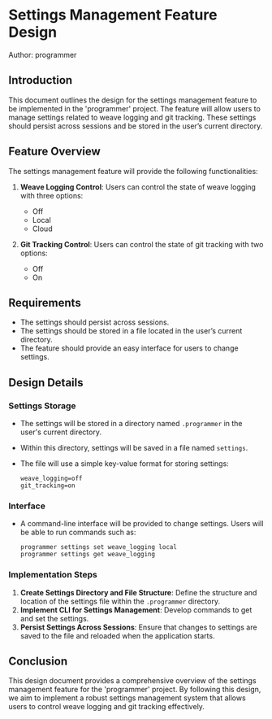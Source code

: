 # Settings Management Feature Design

Author: programmer

## Introduction

This document outlines the design for the settings management feature to be implemented in the 'programmer' project. The feature will allow users to manage settings related to weave logging and git tracking. These settings should persist across sessions and be stored in the user’s current directory.

## Feature Overview

The settings management feature will provide the following functionalities:

1. **Weave Logging Control**: Users can control the state of weave logging with three options:
   - Off
   - Local
   - Cloud

2. **Git Tracking Control**: Users can control the state of git tracking with two options:
   - Off
   - On

## Requirements

- The settings should persist across sessions.
- The settings should be stored in a file located in the user’s current directory.
- The feature should provide an easy interface for users to change settings.

## Design Details

### Settings Storage

- The settings will be stored in a directory named `.programmer` in the user's current directory.
- Within this directory, settings will be saved in a file named `settings`.
- The file will use a simple key-value format for storing settings:
  
  ```
  weave_logging=off
  git_tracking=on
  ```

### Interface

- A command-line interface will be provided to change settings. Users will be able to run commands such as:
  
  ```
  programmer settings set weave_logging local
  programmer settings get weave_logging
  ```

### Implementation Steps

1. **Create Settings Directory and File Structure**: Define the structure and location of the settings file within the `.programmer` directory.
2. **Implement CLI for Settings Management**: Develop commands to get and set the settings.
3. **Persist Settings Across Sessions**: Ensure that changes to settings are saved to the file and reloaded when the application starts.

## Conclusion

This design document provides a comprehensive overview of the settings management feature for the 'programmer' project. By following this design, we aim to implement a robust settings management system that allows users to control weave logging and git tracking effectively.